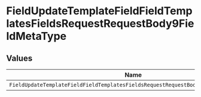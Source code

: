 # FieldUpdateTemplateFieldFieldTemplatesFieldsRequestRequestBody9FieldMetaType


## Values

| Name                                                                                | Value                                                                               |
| ----------------------------------------------------------------------------------- | ----------------------------------------------------------------------------------- |
| `FieldUpdateTemplateFieldFieldTemplatesFieldsRequestRequestBody9FieldMetaTypeRadio` | radio                                                                               |